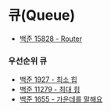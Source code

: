 # 큐(Queue)

- [백준 15828 - Router](https://github.com/hanbee1005/AlgorithmStudy/blob/master/BaekjoonAlgorithm/202211/15828.java)

### 우선순위 큐
- [백준 1927 - 최소 힙](https://github.com/hanbee1005/AlgorithmStudy/blob/master/BaekjoonAlgorithm/202210/Q1927.java)
- [백준 11279 - 최대 힙](https://github.com/hanbee1005/AlgorithmStudy/blob/master/BaekjoonAlgorithm/202210/Q11279.java)
- [백준 1655 - 가운데를 말해요](https://github.com/hanbee1005/AlgorithmStudy/blob/master/BaekjoonAlgorithm/202210/Q1655.java)
